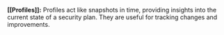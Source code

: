 **[[Profiles]]:** Profiles act like snapshots in time, providing insights into the current state of a security plan. They are useful for tracking changes and improvements.